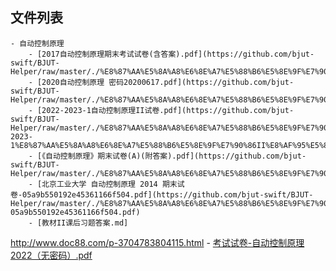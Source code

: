 

## 文件列表

    - 自动控制原理
        - [2017自动控制原理期末考试试卷(含答案).pdf](https://github.com/bjut-swift/BJUT-Helper/raw/master/./%E8%87%AA%E5%8A%A8%E6%8E%A7%E5%88%B6%E5%8E%9F%E7%90%86/2017%E8%87%AA%E5%8A%A8%E6%8E%A7%E5%88%B6%E5%8E%9F%E7%90%86%E6%9C%9F%E6%9C%AB%E8%80%83%E8%AF%95%E8%AF%95%E5%8D%B7%28%E5%90%AB%E7%AD%94%E6%A1%88%29.pdf)
        - [2020自动控制原理 密码20200617.pdf](https://github.com/bjut-swift/BJUT-Helper/raw/master/./%E8%87%AA%E5%8A%A8%E6%8E%A7%E5%88%B6%E5%8E%9F%E7%90%86/2020%E8%87%AA%E5%8A%A8%E6%8E%A7%E5%88%B6%E5%8E%9F%E7%90%86%20%E5%AF%86%E7%A0%8120200617.pdf)
        - [2022-2023-1自动控制原理II试卷.pdf](https://github.com/bjut-swift/BJUT-Helper/raw/master/./%E8%87%AA%E5%8A%A8%E6%8E%A7%E5%88%B6%E5%8E%9F%E7%90%86/2022-2023-1%E8%87%AA%E5%8A%A8%E6%8E%A7%E5%88%B6%E5%8E%9F%E7%90%86II%E8%AF%95%E5%8D%B7.pdf)
        - [《自动控制原理》期末试卷(A)(附答案).pdf](https://github.com/bjut-swift/BJUT-Helper/raw/master/./%E8%87%AA%E5%8A%A8%E6%8E%A7%E5%88%B6%E5%8E%9F%E7%90%86/%E3%80%8A%E8%87%AA%E5%8A%A8%E6%8E%A7%E5%88%B6%E5%8E%9F%E7%90%86%E3%80%8B%E6%9C%9F%E6%9C%AB%E8%AF%95%E5%8D%B7%28A%29%28%E9%99%84%E7%AD%94%E6%A1%88%29.pdf)
        - [北京工业大学 自动控制原理 2014 期末试卷-05a9b550192e45361166f504.pdf](https://github.com/bjut-swift/BJUT-Helper/raw/master/./%E8%87%AA%E5%8A%A8%E6%8E%A7%E5%88%B6%E5%8E%9F%E7%90%86/%E5%8C%97%E4%BA%AC%E5%B7%A5%E4%B8%9A%E5%A4%A7%E5%AD%A6%20%E8%87%AA%E5%8A%A8%E6%8E%A7%E5%88%B6%E5%8E%9F%E7%90%86%202014%20%E6%9C%9F%E6%9C%AB%E8%AF%95%E5%8D%B7-05a9b550192e45361166f504.pdf)
        - [教材II课后习题答案.md]

http://www.doc88.com/p-3704783804115.html
        - [考试试卷-自动控制原理2022（无密码）.pdf](https://github.com/bjut-swift/BJUT-Helper/raw/master/./%E8%87%AA%E5%8A%A8%E6%8E%A7%E5%88%B6%E5%8E%9F%E7%90%86/%E8%80%83%E8%AF%95%E8%AF%95%E5%8D%B7-%E8%87%AA%E5%8A%A8%E6%8E%A7%E5%88%B6%E5%8E%9F%E7%90%862022%EF%BC%88%E6%97%A0%E5%AF%86%E7%A0%81%EF%BC%89.pdf)
